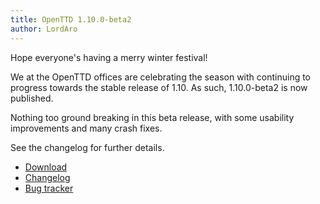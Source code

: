 ```yaml
---
title: OpenTTD 1.10.0-beta2
author: LordAro
---
```


Hope everyone's having a merry winter festival!

We at the OpenTTD offices are celebrating the season with continuing to progress
towards the stable release of 1.10. As such, 1.10.0-beta2 is now published.

Nothing too ground breaking in this beta release, with some usability
improvements and many crash fixes.

See the changelog for further details.

* [Download](https://www.openttd.org/downloads/openttd-releases/testing.html)
* [Changelog](https://proxy.binaries.openttd.org/openttd-releases/1.10.0-beta2/changelog.txt)
* [Bug tracker](https://github.com/OpenTTD/OpenTTD/issues)

